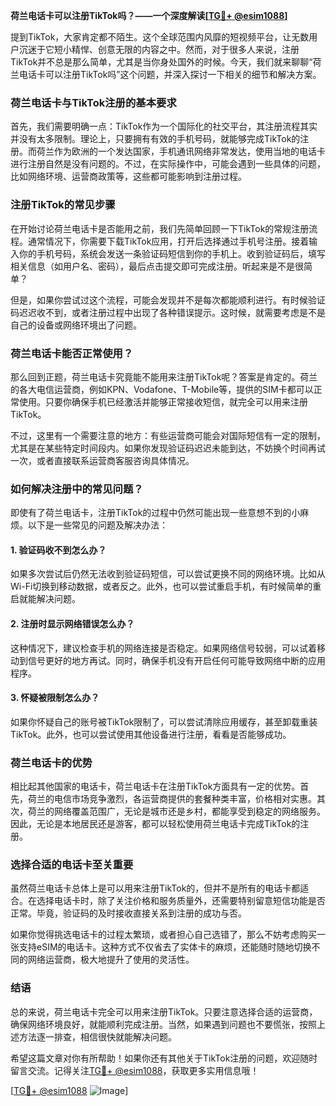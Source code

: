 **荷兰电话卡可以注册TikTok吗？——一个深度解读[[TG💪+ @esim1088](https://t.me/s/esim1088)]**

提到TikTok，大家肯定都不陌生。这个全球范围内风靡的短视频平台，让无数用户沉迷于它短小精悍、创意无限的内容之中。然而，对于很多人来说，注册TikTok并不总是那么简单，尤其是当你身处国外的时候。今天，我们就来聊聊“荷兰电话卡可以注册TikTok吗”这个问题，并深入探讨一下相关的细节和解决方案。

### 荷兰电话卡与TikTok注册的基本要求

首先，我们需要明确一点：TikTok作为一个国际化的社交平台，其注册流程其实并没有太多限制。理论上，只要拥有有效的手机号码，就能够完成TikTok的注册。而荷兰作为欧洲的一个发达国家，手机通讯网络非常发达，使用当地的电话卡进行注册自然是没有问题的。不过，在实际操作中，可能会遇到一些具体的问题，比如网络环境、运营商政策等，这些都可能影响到注册过程。

### 注册TikTok的常见步骤

在开始讨论荷兰电话卡是否能用之前，我们先简单回顾一下TikTok的常规注册流程。通常情况下，你需要下载TikTok应用，打开后选择通过手机号注册。接着输入你的手机号码，系统会发送一条验证码短信到你的手机上。收到验证码后，填写相关信息（如用户名、密码），最后点击提交即可完成注册。听起来是不是很简单？

但是，如果你尝试过这个流程，可能会发现并不是每次都能顺利进行。有时候验证码迟迟收不到，或者注册过程中出现了各种错误提示。这时候，就需要考虑是不是自己的设备或网络环境出了问题。

### 荷兰电话卡能否正常使用？

那么回到正题，荷兰电话卡究竟能不能用来注册TikTok呢？答案是肯定的。荷兰的各大电信运营商，例如KPN、Vodafone、T-Mobile等，提供的SIM卡都可以正常使用。只要你确保手机已经激活并能够正常接收短信，就完全可以用来注册TikTok。

不过，这里有一个需要注意的地方：有些运营商可能会对国际短信有一定的限制，尤其是在某些特定时间段内。如果你发现验证码迟迟未能到达，不妨换个时间再试一次，或者直接联系运营商客服咨询具体情况。

### 如何解决注册中的常见问题？

即使有了荷兰电话卡，注册TikTok的过程中仍然可能出现一些意想不到的小麻烦。以下是一些常见的问题及解决办法：

#### 1. 验证码收不到怎么办？
如果多次尝试后仍然无法收到验证码短信，可以尝试更换不同的网络环境。比如从Wi-Fi切换到移动数据，或者反之。此外，也可以尝试重启手机，有时候简单的重启就能解决问题。

#### 2. 注册时显示网络错误怎么办？
这种情况下，建议检查手机的网络连接是否稳定。如果网络信号较弱，可以试着移动到信号更好的地方再试。同时，确保手机没有开启任何可能导致网络中断的应用程序。

#### 3. 怀疑被限制怎么办？
如果你怀疑自己的账号被TikTok限制了，可以尝试清除应用缓存，甚至卸载重装TikTok。此外，也可以尝试使用其他设备进行注册，看看是否能够成功。

### 荷兰电话卡的优势

相比起其他国家的电话卡，荷兰电话卡在注册TikTok方面具有一定的优势。首先，荷兰的电信市场竞争激烈，各运营商提供的套餐种类丰富，价格相对实惠。其次，荷兰的网络覆盖范围广，无论是城市还是乡村，都能享受到稳定的网络服务。因此，无论是本地居民还是游客，都可以轻松使用荷兰电话卡完成TikTok的注册。

### 选择合适的电话卡至关重要

虽然荷兰电话卡总体上是可以用来注册TikTok的，但并不是所有的电话卡都适合。在选择电话卡时，除了关注价格和服务质量外，还需要特别留意短信功能是否正常。毕竟，验证码的及时接收直接关系到注册的成功与否。

如果你觉得挑选电话卡的过程太繁琐，或者担心自己选错了，那么不妨考虑购买一张支持eSIM的电话卡。这种方式不仅省去了实体卡的麻烦，还能随时随地切换不同的网络运营商，极大地提升了使用的灵活性。

### 结语

总的来说，荷兰电话卡完全可以用来注册TikTok。只要注意选择合适的运营商，确保网络环境良好，就能顺利完成注册。当然，如果遇到问题也不要慌张，按照上述方法逐一排查，相信很快就能解决问题。

希望这篇文章对你有所帮助！如果你还有其他关于TikTok注册的问题，欢迎随时留言交流。记得关注[TG💪+ @esim1088](https://t.me/s/esim1088)，获取更多实用信息哦！

[[TG💪+ @esim1088](https://t.me/s/esim1088) ![Image](https://i.postimg.cc/4NQfJmqS/Snipaste-2025-05-13-00-14-12.png)]